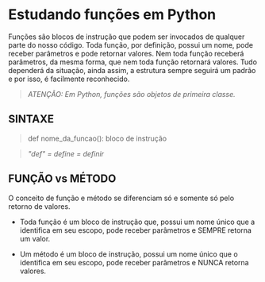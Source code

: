 # Estudando funções em Python


Funções são blocos de instrução que podem ser invocados de qualquer parte do nosso código. Toda função, por definição, possui um nome, pode receber parâmetros e pode retornar valores. Nem toda função receberá parâmetros, da mesma forma, que nem toda função retornará valores. Tudo dependerá da situação, ainda assim, a estrutura sempre seguirá um padrão e por isso, é facilmente reconhecido.


>*ATENÇÃO: Em Python, funções são objetos de primeira classe.*


## SINTAXE
>def nome_da_funcao():
>bloco de instrução

>*"def" = define = definir*


## FUNÇÃO vs MÉTODO
O conceito de função e método se diferenciam só e somente só pelo retorno de valores.

- Toda função é um bloco de instrução que, possui um nome único que a identifica em seu escopo, pode receber parâmetros e SEMPRE retorna um valor.

- Um método é um bloco de instrução, possui um nome único que o identifica em seu escopo, pode receber parâmetros e NUNCA retorna valores.
